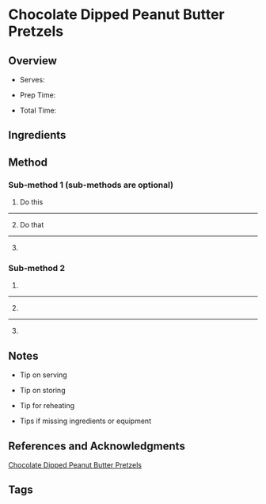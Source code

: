 # Chocolate Dipped Peanut Butter Pretzels

## Overview

- Serves:

- Prep Time:

- Total Time:

## Ingredients



## Method

### Sub-method 1 (sub-methods are optional)

1. Do this
---
2. Do that
---
3.

### Sub-method 2

1.
---
2.
---
3.

## Notes

- Tip on serving

- Tip on storing

- Tip for reheating

- Tips if missing ingredients or equipment

## References and Acknowledgments

[Chocolate Dipped Peanut Butter Pretzels](https://www.julieseatsandtreats.com/chocolate-dipped-peanut-butter-pretzels/)

## Tags


